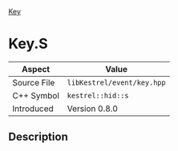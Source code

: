 [Key](index)
# Key.S
| Aspect | Value |
| --- | --- |
| Source File | `libKestrel/event/key.hpp` |
| C++ Symbol | `kestrel::hid::s` |
| Introduced | Version 0.8.0 |
## Description

